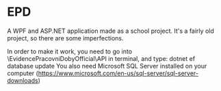 # EPD
A WPF and ASP.NET application made as a school project.
It's a fairly old project, so there are some imperfections.

In order to make it work, you need to go into \EvidencePracovniDobyOfficial\API in terminal, and type: dotnet ef database update
You also need Microsoft SQL Server installed on your computer (https://www.microsoft.com/en-us/sql-server/sql-server-downloads)
